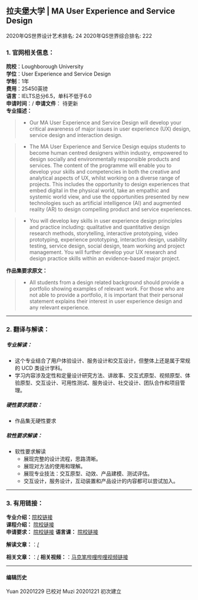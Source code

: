 ## 拉夫堡大学 | MA User Experience and Service Design

2020年QS世界设计艺术排名: 24
2020年QS世界综合排名: 222

### 1. 官网相关信息：

**院校**：Loughborough University  
**学位**：User Experience and Service Design  
**学制**：1年  
**费用**：25450英镑  
**语言**：IELTS总分6.5，单科不低于6.0  
**申请时间**：/
**申请文件**： 待更新  
**专业描述：**
> -  Our MA User Experience and Service Design will develop your critical awareness of major issues in user experience (UX) design, service design and interaction design.

> -  The MA User Experience and Service Design equips students to become human centred designers within industry, empowered to design socially and environmentally responsible products and services. The content of the programme will enable you to develop your skills and competencies in both the creative and analytical aspects of UX, whilst working on a diverse range of projects. This includes the opportunity to design experiences that embed digital in the physical world, take an empathic and systemic world view, and use the opportunities presented by new technologies such as artificial intelligence (AI) and augmented reality (AR) to design compelling product and service experiences.

> -  You will develop key skills in user experience design principles and practice including: qualitative and quantitative design research methods, storytelling, interactive prototyping, video prototyping, experience prototyping, interaction design, usability testing, service design, social design, team working and project management. You will further develop your UX research and design practice skills within an evidence-based major project.

**作品集要求原文：**   

> - All students from a design related background should provide a portfolio showing examples of relevant work. For those who are not able to provide a portfolio, it is important that their personal statement explains their interest in user experience design and any relevant experience.


---


### 2. 翻译与解读：

##### 专业解读：
- 这个专业结合了用户体验设计、服务设计和交互设计，但整体上还是属于常规的 UCD 类设计学科。
- 学习内容涉及定性和定量设计研究方法、讲故事、交互式原型、视频原型、体验原型、交互设计、可用性测试、服务设计、社交设计、团队合作和项目管理。

##### 硬性要求提取：
- 作品集无硬性要求  

##### 软性要求解读：
- 软性要求解读
  - 展现完整的设计流程，思路清晰。
  - 展现对方法的使用和理解。
  - 展现专业技法：交互原型、动效、产品建模、测试评估。
  - 交互设计，服务设计，互动装置和产品设计的内容都可以尝试加入。


---


### 3. 有用链接：

**专业介绍：**[院校链接](http://www.lboro.ac.uk/study/postgraduate/masters-degrees/a-z/user-experience-design/)  
**课程介绍：** [院校链接](https://www.lboro.ac.uk/study/postgraduate/masters-degrees/a-z/user-experience-design/#modules_semester_1)  
**申请要求：** [院校链接](https://www.lboro.ac.uk/study/postgraduate/masters-degrees/a-z/user-experience-design/)
**语言课：** [院校链接](https://www.lboro.ac.uk/services/alss/pre-sessional-courses/pre-sessional-dates-fees-entry/)

**解读文章：**：[/](/)  

**相关文章：**：[/](/)
**相关视频：**：[马克笔哔哩哔哩视频链接](/)




---


#### 编辑历史
Yuan 20201229 已校对
Muzi 20201221 初次建立
